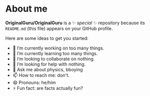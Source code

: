# About me


**OriginalGuru/OriginalGuru** is a ✨ _special_ ✨ repository because its `README.md` (this file) appears on your GitHub profile.

Here are some ideas to get you started:

- 🔭 I’m currently working on too many things.
- 🌱 I’m currently learning too many things.
- 👯 I’m looking to collaborate on nothing.
- 🤔 I’m looking for help with nothing.
- 💬 Ask me about physics, bboying
- 📫 How to reach me: don't.
- 😄 Pronouns: he/him
- ⚡ Fun fact: are facts actually fun?

